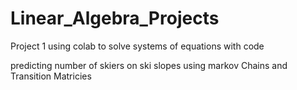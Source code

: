 # Linear_Algebra_Projects

Project 1 using colab to solve systems of equations with code

predicting number of skiers on ski slopes using markov Chains and Transition Matricies
